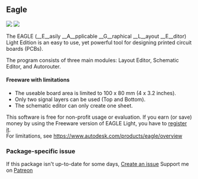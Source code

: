 ## Eagle
[![](https://img.shields.io/chocolatey/v/eagle?color=green&label=eagle)](https://chocolatey.org/packages/eagle) [![](https://img.shields.io/chocolatey/dt/eagle)](https://chocolatey.org/packages/eagle)

The EAGLE (__E__asily __A__pplicable __G__raphical __L__ayout __E__ditor) Light Edition is 
an easy to use, yet powerful tool for designing printed circuit boards (PCBs).

The program consists of three main modules: Layout Editor, Schematic Editor, and Autorouter.

#### Freeware with limitations
* The useable board area is limited to 100 x 80 mm (4 x 3.2 inches).
* Only two signal layers can be used (Top and Bottom).
* The schematic editor can only create one sheet.

This software is free for non-profit usage or evaluation. If you earn (or save) money by using 
the Freeware version of EAGLE Light, you have to [register it](https://www.autodesk.com/products/eagle/overview).  
For limitations, see https://www.autodesk.com/products/eagle/overview


### Package-specific issue
If this package isn't up-to-date for some days, [Create an issue](https://github.com/tunisiano187/chocolatey-packages/issues/new)
Support me on [Patreon](https://www.patreon.com/bePatron?u=39585820)